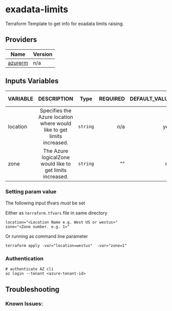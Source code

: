 # exadata-limits
Terraform Template to get info for exadata limits raising.

## Providers

| Name | Version |
|------|---------|
| [azurerm](https://registry.terraform.io/providers/hashicorp/azurerm/latest) | n/a |


## Inputs Variables 

| VARIABLE                                  |                                                                                                                                                                   DESCRIPTION                                                                                                                                                                   | Type | REQUIRED | DEFAULT_VALUE |             SAMPLE VALUE |
|:------------------------------------------|:-----------------------------------------------------------------------------------------------------------------------------------------------------------------------------------------------------------------------------------------------------------------------------------------------------------------------------------------------:|:--------:|---------:|--------------:|-------------------------:|
| location                                  |                                                                                                                                     Specifies the Azure location where would like to get limits increased.                                                                                                                                      | `string` |      n/a |           yes | e.g. "East US", "eastus" |
| zone                                      |                                                                                                                                            The Azure logicalZone would like to get limits increased.                                                                                                                                            | `string` |     ""   |            no |               e.g. "1,2" |


### Setting param value 
The following input tfvars *must* be set

Either as `terraform.tfvars` file in same directory
```
location="<Location Name e.g. West US or westus>"
zone="<Zone number. e.g. 1>"
```

Or running as command line parameter
```
terraform apply -var="location=westus"  -var="zone=1"
```

### Authentication
```
# authenticate AZ cli
az login --tenant <azure-tenant-id>
```

## Troubleshooting
### Known Issues:
